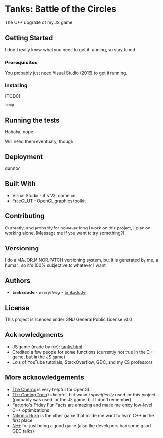 # Tanks: Battle of the Circles

The C++ upgrade of my JS game

## Getting Started

I don't really know what you need to get it running, so stay tuned

### Prerequisites

You probably just need Visual Studio (2019) to get it running.

### Installing

\[TODO\]

```
temp
```

## Running the tests

Hahaha, nope.

Will need them eventually, though

## Deployment

dunno?

## Built With

* Visual Studio - it's VS, come on
* [FreeGLUT](http://freeglut.sourceforge.net/) - OpenGL graphics toolkit

## Contributing

Currently, and probably for however long I work on this project, I plan on working alone. (Message me if you want to try something?)

## Versioning

I do a MAJOR.MINOR.PATCH versioning system, but it is generated by me, a human, so it's 100% subjective to whatever I want

## Authors

* **tanksdude** - *everything* - [tanksdude](https://github.com/tanksdude)

## License

This project is licensed under GNU General Public License v3.0

## Acknowledgments

* JS game (made by me): [tanks.html](https://uncreativeusername.neocities.org/tanks.html)
* Credited a few people for some functions (currently not true in the C++ game, but in the JS game)
* Lots of YouTube tutorials, StackOverflow, GDC, and my CS professors

## More acknowledgements

* [The Cherno](https://www.youtube.com/user/TheChernoProject/videos) is very helpful for OpenGL
* [The Coding Train](https://www.youtube.com/user/shiffman/videos) is helpful, but wasn't *specifically* used for this project (probably was used for the JS game, but I don't remember)
* [Factorio](https://www.factorio.com/)'s Friday Fun Facts are amazing and made me enjoy low-level C++ optimizations
* [Nitronic Rush](http://nitronic-rush.com/) is the other game that made me want to learn C++ in the first place
* [N++](http://www.nplusplus.org/) for just being a good game (also the developers had some good GDC talks)
